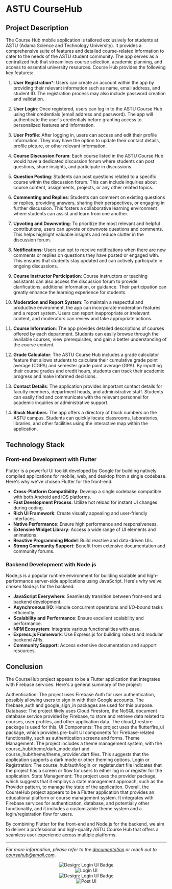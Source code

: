 # ASTU CourseHub

## Project Description

The Course Hub mobile application is tailored exclusively for students at ASTU (Adama Science and Technology University). It provides a comprehensive suite of features and detailed course-related information to cater to the needs of the ASTU student community. The app serves as a centralized hub that streamlines course selection, academic planning, and access to essential university resources. Course Hub provides the following key features:

1. **User Registration***: Users can create an account within the app by providing their relevant information such as name, email address, and student ID. The registration process may also include password creation and validation.

2. **User Login**: Once registered, users can log in to the ASTU Course Hub using their credentials (email address and password). The app will authenticate the user's credentials before granting access to personalized features and information.

3. **User Profile**: After logging in, users can access and edit their profile information. They may have the option to update their contact details, profile picture, or other relevant information.

4. **Course Discussion Forum**: Each course listed in the ASTU Course Hub would have a dedicated discussion forum where students can post questions, share insights, and participate in discussions.

5. **Question Posting**: Students can post questions related to a specific course within the discussion forum. This can include inquiries about course content, assignments, projects, or any other related topics.

6. **Commenting and Replies**: Students can comment on existing questions or replies, providing answers, sharing their perspectives, or engaging in further discussion. This fosters a collaborative learning environment where students can assist and learn from one another.

7. **Upvoting and Downvoting**: To prioritize the most relevant and helpful contributions, users can upvote or downvote questions and comments. This helps highlight valuable insights and reduce clutter in the discussion forum.

8. **Notifications**: Users can opt to receive notifications when there are new comments or replies on questions they have posted or engaged with. This ensures that students stay updated and can actively participate in ongoing discussions.

9. **Course Instructor Participation**: Course instructors or teaching assistants can also access the discussion forum to provide clarifications, additional information, or guidance. Their participation can greatly enhance the learning experience for students.

10. **Moderation and Report System**: To maintain a respectful and productive environment, the app can incorporate moderation features and a report system. Users can report inappropriate or irrelevant content, and moderators can review and take appropriate actions.

11. **Course Information**: The app provides detailed descriptions of courses offered by each department. Students can easily browse through the available courses, view prerequisites, and gain a better understanding of the course content.

12. **Grade Calculator**: The ASTU Course Hub includes a grade calculator feature that allows students to calculate their cumulative grade point average (CGPA) and semester grade point average (GPA). By inputting their course grades and credit hours, students can track their academic progress and make informed decisions.

13. **Contact Details**: The application provides important contact details for faculty members, department heads, and administrative staff. Students can easily find and communicate with the relevant personnel for academic inquiries or administrative support.

14. **Block Numbers**: The app offers a directory of block numbers on the ASTU campus. Students can quickly locate classrooms, laboratories, libraries, and other facilities using the interactive map within the application.

## Technology Stack

### Front-end Development with Flutter

Flutter is a powerful UI toolkit developed by Google for building natively compiled applications for mobile, web, and desktop from a single codebase. Here's why we've chosen Flutter for the front-end:

- **Cross-Platform Compatibility**: Develop a single codebase compatible with both Android and iOS platforms.
- **Fast Development Process**: Utilize hot reload for instant UI changes during coding.
- **Rich UI Framework**: Create visually appealing and user-friendly interfaces.
- **Native Performance**: Ensure high performance and responsiveness.
- **Extensive Widget Library**: Access a wide range of UI elements and animations.
- **Reactive Programming Model**: Build reactive and data-driven UIs.
- **Strong Community Support**: Benefit from extensive documentation and community forums.

### Backend Development with Node.js

Node.js is a popular runtime environment for building scalable and high-performance server-side applications using JavaScript. Here's why we've chosen Node.js for the backend:

- **JavaScript Everywhere**: Seamlessly transition between front-end and backend development.
- **Asynchronous I/O**: Handle concurrent operations and I/O-bound tasks efficiently.
- **Scalability and Performance**: Ensure excellent scalability and performance.
- **NPM Ecosystem**: Integrate various functionalities with ease.
- **Express.js Framework**: Use Express.js for building robust and modular backend APIs.
- **Community Support**: Access extensive documentation and support resources.

## Conclusion
The CourseHub project appears to be a Flutter application that integrates with Firebase services. Here's a general summary of the project:

Authentication: The project uses Firebase Auth for user authentication, possibly allowing users to sign in with their Google accounts. The firebase_auth and google_sign_in packages are used for this purpose.
Database: The project likely uses Cloud Firestore, the NoSQL document database service provided by Firebase, to store and retrieve data related to courses, user profiles, and other application data. The cloud_firestore package is used for this.
UI Components: The project uses the flutterfire_ui package, which provides pre-built UI components for Firebase-related functionality, such as authentication screens and forms.
Theme Management: The project includes a theme management system, with the course_hub/theme/dark_mode.dart and course_hub/theme/theme_provider.dart files. This suggests that the application supports a dark mode or other theming options.
Login or Registration: The course_hub/auth/login_or_register.dart file indicates that the project has a screen or flow for users to either log in or register for the application.
State Management: The project uses the provider package, which suggests that it employs a state management approach, such as the Provider pattern, to manage the state of the application.
Overall, the CourseHub project appears to be a Flutter application that provides an educational platform or course management system. It integrates with Firebase services for authentication, database, and potentially other functionality, and it includes a customizable theme system and a login/registration flow for users.

By combining Flutter for the front-end and Node.js for the backend, we aim to deliver a professional and high-quality ASTU Course Hub that offers a seamless user experience across multiple platforms.

---

_For more information, please refer to the [documentation](docs/) or reach out to [coursehub@email.com](mailto:tamiratkebede120@email.com)._

<div style="text-align: center;">
    <div style="text-align: center;">
<img src="https://img.shields.io/badge/Design-Login%20UI-green" alt="Design: Login UI Badge">
    </div>
    <img src="api/src/uploads/login.png" alt="Login UI" style="max-width: 100%; height: auto;">
</div>

<div style="text-align: center;">
    <div style="text-align: center;">
        <div style="text-align: center;">
        <img src="https://img.shields.io/badge/Design-Login%20UI-green" alt="Design: Login UI Badge">
    </div>
    <img src="api/src/uploads/coursehub message .png" alt="Post UI" style="max-width: 100%; height: auto;">
</div>
